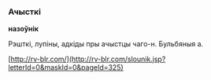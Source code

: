 ### Ачысткі
**назоўнік**

Рэшткі, лупіны, адкіды пры ачыстцы чаго-н. Бульбяныя а.

<a rel="author">[http://rv-blr.com/](http://rv-blr.com/slounik.jsp?letterId=0&maskId=0&pageId=325)</a>
